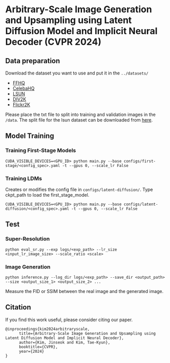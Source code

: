 # Arbitrary-Scale Image Generation and Upsampling using Latent Diffusion Model and Implicit Neural Decoder (CVPR 2024)

## Data preparation
Download the dataset you want to use and put it in the `../datasets/`
- [FFHQ](https://github.com/NVlabs/ffhq-dataset)
- [CelebaHQ](https://www.kaggle.com/badasstechie/celebahq-resized-256x256)
- [LSUN](https://github.com/fyu/lsun)
- [DIV2K](https://data.vision.ee.ethz.ch/cvl/DIV2K/)
- [Flickr2K](http://cv.snu.ac.kr/research/EDSR/Flickr2K.tar)

Please place the txt file to split into training and validation images in the `/data`.
The split file for the lsun dataset can be downloaded from [here](https://ommer-lab.com/files/lsun.zip).

## Model Training
### Training First-Stage Models

```
CUDA_VISIBLE_DEVICES=<GPU_ID> python main.py --base configs/first-stage/<config_spec>.yaml -t --gpus 0, --scale_lr False
```

### Training LDMs
Creates or modifies the config file in `configs/latent-diffusion/`.
Type ckpt_path to load the first_stage_model.

```
CUDA_VISIBLE_DEVICES=<GPU_ID> python main.py --base configs/latent-diffusion/<config_spec>.yaml -t --gpus 0, --scale_lr False
```


## Test

### Super-Resolution
```
python eval_sr.py --exp logs/<exp_path> --lr_size <input_lr_image_size> --scale_ratio <scale>
```

### Image Generation
```
python inference.py --log_dir logs/<exp_path> --save_dir <output_path> --size <output_size_1> <output_size_2> ...
```
Measure the FID or SSIM between the real image and the generated image.

## Citation

If you find this work useful, please consider citing our paper.

```
@inproceedings{kim2024arbitraryscale,
      title={Arbitrary-Scale Image Generation and Upsampling using Latent Diffusion Model and Implicit Neural Decoder},
      author={Kim, Jinseok and Kim, Tae-Kyun},
      booktitle={CVPR},
      year={2024}
}
```